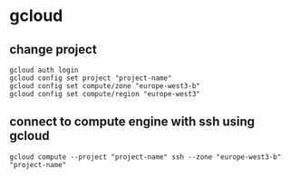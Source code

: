 # gcloud

## change project

```
gcloud auth login
gcloud config set project "project-name"
gcloud config set compute/zone "europe-west3-b"
gcloud config set compute/region "europe-west3"
```

## connect to compute engine with ssh using gcloud

```
gcloud compute --project "project-name" ssh --zone "europe-west3-b" "project-name"
```